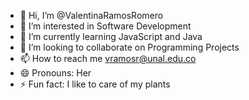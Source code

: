 - 👋 Hi, I’m @ValentinaRamosRomero
- 👀 I’m interested in Software Development
- 🌱 I’m currently learning JavaScript and Java
- 💞️ I’m looking to collaborate on Programming Projects
- 📫 How to reach me vramosr@unal.edu.co
- 😄 Pronouns: Her
- ⚡ Fun fact: I like to care of my plants

<!---
ValentinaRamosRomero/ValentinaRamosRomero is a ✨ special ✨ repository because its `README.md` (this file) appears on your GitHub profile.
You can click the Preview link to take a look at your changes.
--->
